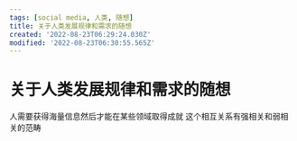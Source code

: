 ```yaml
---
tags: [social media, 人类, 随想]
title: 关于人类发展规律和需求的随想
created: '2022-08-23T06:29:24.030Z'
modified: '2022-08-23T06:30:55.565Z'
---
```


# 关于人类发展规律和需求的随想

人需要获得海量信息然后才能在某些领域取得成就 这个相互关系有强相关和弱相关的范畴

